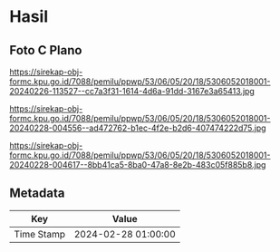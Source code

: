 # Hasil

## Foto C Plano

https://sirekap-obj-formc.kpu.go.id/7088/pemilu/ppwp/53/06/05/20/18/5306052018001-20240226-113527--cc7a3f31-1614-4d6a-91dd-3167e3a65413.jpg

https://sirekap-obj-formc.kpu.go.id/7088/pemilu/ppwp/53/06/05/20/18/5306052018001-20240228-004556--ad472762-b1ec-4f2e-b2d6-407474222d75.jpg

https://sirekap-obj-formc.kpu.go.id/7088/pemilu/ppwp/53/06/05/20/18/5306052018001-20240228-004617--8bb41ca5-8ba0-47a8-8e2b-483c05f885b8.jpg


## Metadata

| Key        | Value               |
| ---------- | ------------------- |
| Time Stamp | 2024-02-28 01:00:00 |



